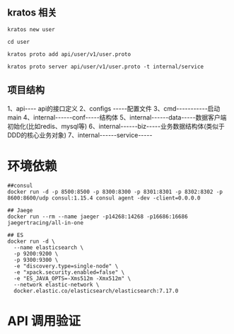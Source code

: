 ## kratos 相关
```
kratos new user

cd user

kratos proto add api/user/v1/user.proto

kratos proto server api/user/v1/user.proto -t internal/service
```

## 项目结构
1、api---- api的接口定义
2、configs -----配置文件
3、cmd-----------启动main
4、internal------conf-----结构体
5、internal------data-----数据客户端初始化(比如redis、mysql等)
6、internal------biz-----业务数据结构体(类似于DDD的核心业务对象)
7、internal------service-----


# 环境依赖
```shell
##consul
docker run -d -p 8500:8500 -p 8300:8300 -p 8301:8301 -p 8302:8302 -p 8600:8600/udp consul:1.15.4 consul agent -dev -client=0.0.0.0

## Jaege
docker run --rm --name jaeger -p14268:14268 -p16686:16686 jaegertracing/all-in-one

## ES
docker run -d \
  --name elasticsearch \
  -p 9200:9200 \
  -p 9300:9300 \
  -e "discovery.type=single-node" \
  -e "xpack.security.enabled=false" \
  -e "ES_JAVA_OPTS=-Xms512m -Xmx512m" \
  --network elastic-network \
  docker.elastic.co/elasticsearch/elasticsearch:7.17.0
```


# API 调用验证
```shell

```